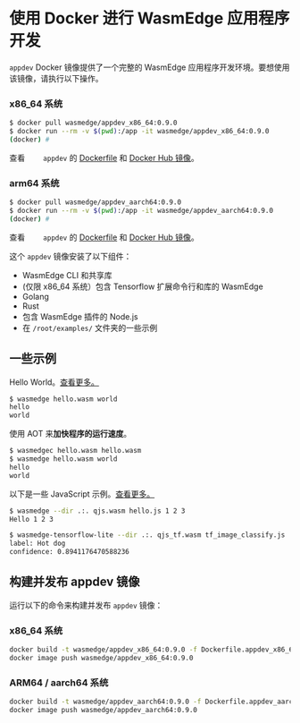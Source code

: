 # 使用 Docker 进行 WasmEdge 应用程序开发

`appdev` Docker 镜像提供了一个完整的 WasmEdge 应用程序开发环境。要想使用该镜像，请执行以下操作。

### x86_64 系统

```bash
$ docker pull wasmedge/appdev_x86_64:0.9.0
$ docker run --rm -v $(pwd):/app -it wasmedge/appdev_x86_64:0.9.0
(docker) #
```

查看 `	appdev` 的 [Dockerfile](https://github.com/WasmEdge/WasmEdge/blob/master/utils/docker/Dockerfile.appdev_x86_64) 和 [Docker Hub 镜像](https://hub.docker.com/repository/docker/wasmedge/appdev_x86_64)。

### arm64 系统

```bash
$ docker pull wasmedge/appdev_aarch64:0.9.0
$ docker run --rm -v $(pwd):/app -it wasmedge/appdev_aarch64:0.9.0
(docker) #
```

查看 `	appdev` 的 [Dockerfile](https://github.com/WasmEdge/WasmEdge/blob/master/utils/docker/Dockerfile.appdev_aarch64) 和 [Docker Hub 镜像](https://hub.docker.com/repository/docker/wasmedge/appdev_aarch64)。

这个 `appdev` 镜像安装了以下组件：

- WasmEdge CLI 和共享库
- (仅限 x86_64 系统）包含 Tensorflow 扩展命令行和库的 WasmEdge
- Golang
- Rust
- 包含 WasmEdge 插件的 Node.js
- 在 `/root/examples/` 文件夹的一些示例

## 一些示例

Hello World。[查看更多。](https://github.com/WasmEdge/WasmEdge/tree/master/tools/wasmedge/examples)

```bash
$ wasmedge hello.wasm world
hello
world
```

使用 AOT 来**加快程序的运行速度**。

```bash
$ wasmedgec hello.wasm hello.wasm
$ wasmedge hello.wasm world
hello
world
```

以下是一些 JavaScript 示例。[查看更多。](https://github.com/WasmEdge/WasmEdge/tree/master/tools/wasmedge/examples/js)

```bash
$ wasmedge --dir .:. qjs.wasm hello.js 1 2 3
Hello 1 2 3

$ wasmedge-tensorflow-lite --dir .:. qjs_tf.wasm tf_image_classify.js
label: Hot dog
confidence: 0.8941176470588236
```

## 构建并发布 appdev 镜像

运行以下的命令来构建并发布 `appdev` 镜像：

### x86_64 系统

```bash
docker build -t wasmedge/appdev_x86_64:0.9.0 -f Dockerfile.appdev_x86_64 ./
docker image push wasmedge/appdev_x86_64:0.9.0
```

### ARM64 / aarch64 系统

```bash
docker build -t wasmedge/appdev_aarch64:0.9.0 -f Dockerfile.appdev_aarch64 ./
docker image push wasmedge/appdev_aarch64:0.9.0
```
